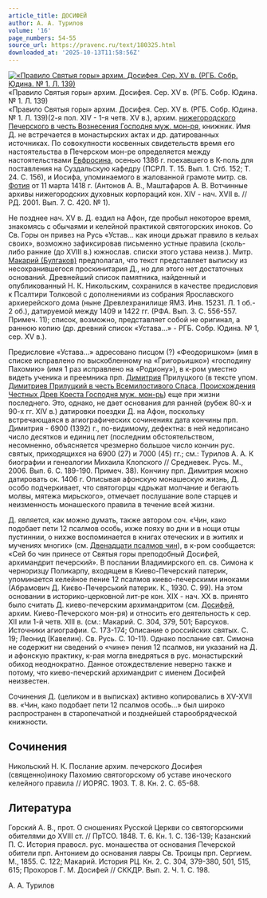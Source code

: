 ```yaml
---
article_title: ДОСИФЕЙ
author: А. А. Турилов
volume: '16'
page_numbers: 54-55
source_url: https://pravenc.ru/text/180325.html
downloaded_at: '2025-10-13T11:58:56Z'
---
```


[![«Правило Святыя горы» архим. Досифея. Сер. XV в. (РГБ. Собр. Юдина. № 1. Л. 139)](https://pravenc.ru/data/439/485/1234/i200.jpg "Кликните для увеличения картинки")](https://pravenc.ru/data/439/485/1234/i400.jpg)«Правило Святыя горы» архим. Досифея. Сер. XV в. (РГБ. Собр. Юдина. № 1. Л. 139)  
«Правило Святыя горы» архим. Досифея. Сер. XV в. (РГБ. Собр. Юдина. № 1. Л. 139)(2-я пол. XIV - 1-я четв. XV в.), архим. [нижегородского Печерского в честь Вознесения Господня муж. мон-ря,](<https://pravenc.ru/text/нижегородского Печерского в честь Вознесения Господня муж  мон-ря .html>) книжник. Имя Д. не встречается в монастырских актах и др. датированных источниках. По совокупности косвенных свидетельств время его настоятельства в Печерском мон-ре определяется между настоятельствами [Евфросина](https://pravenc.ru/text/Евфросин.html), осенью 1386 г. поехавшего в К-поль для поставления на Суздальскую кафедру (ПСРЛ. Т. 15. Вып. 1. Стб. 152; Т. 24. С. 156), и Иосифа, упоминаемого в жалованной грамоте митр. св. [Фотия](https://pravenc.ru/text/Фотий.html) от 11 марта 1418 г. (Антонов А. В., Маштафаров А. В. Вотчинные архивы нижегородских духовных корпораций кон. XIV - нач. XVII в. // РД. 2001. Вып. 7. С. 420. № 1).

Не позднее нач. XV в. Д. ездил на Афон, где пробыл некоторое время, знакомясь с обычаями и келейной практикой святогорских иноков. Со Св. Горы он привез на Русь «Устав... как иноци дрьжат правило в кельах своих», возможно зафиксировав письменно устные правила (сколь-либо ранние (до XVIII в.) южнослав. списки этого устава неизв.). Митр. [Макарий (Булгаков)](<https://pravenc.ru/text/Макарий (Булгаков).html>) предполагал, что текст представляет выписку из несохранившегося проскинитария Д., но для этого нет достаточных оснований. Древнейший список памятника, найденный и опубликованный Н. К. Никольским, сохранился в качестве предисловия к Псалтири Толковой с дополнениями из собрания Ярославского архиерейского дома (ныне Древлехранилище ЯМЗ. Инв. 15231. Л. 1 об.- 2 об.), датируемой между 1409 и 1422 гг. (РФА. Вып. 3. С. 556-557. Примеч. 11); список, возможно, представляет собой не оригинал, а раннюю копию (др. древний список «Устава...» - РГБ. Собр. Юдина. № 1, сер. XV в.).

Предисловие «Устава...» адресовано писцом (?) «Феодоришком» (имя в списке исправлено по выскобленному на «Григорьишко») «господину Пахомию» (имя 1 раз исправлено на «Родиону»), в к-ром уместно видеть ученика и преемника прп. [Димитрия](https://pravenc.ru/text/Димитрий.html) Прилуцкого (в тексте упом. [Димитриев Прилуцкий в честь Всемилостивого Спаса, Происхождения Честных Древ Креста Господня муж. мон-рь](<https://pravenc.ru/text/Димитриев Прилуцкий в честь Всемилостивого Спаса  Происхождения Честных Древ Креста Господня муж  мон-рь.html>)) еще при жизни последнего. Это, однако, не дает основания для ранней (рубеж 80-х и 90-х гг. XIV в.) датировки поездки Д. на Афон, поскольку встречающаяся в агиографических сочинениях дата кончины прп. Димитрия - 6900 (1392) г., по-видимому, дефектна: в ней недописано число десятков и единиц лет (последним обстоятельством, несомненно, объясняется чрезмерно большое число кончин рус. святых, приходящихся на 6900 (27) и 7000 (45) гг.; см.: Турилов А. А. К биографии и генеалогии Михаила Клопского // Средневек. Русь. М., 2006. Вып. 6. С. 189-190. Примеч. 38). Кончину прп. Димитрия можно датировать ок. 1406 г. Описывая афонскую монашескую жизнь, Д. особо подчеркивает, что святогорцы «дрьжат молчание и бегають молвы, мятежа мирьского», отмечает послушание воле старцев и неизменность монашеского правила в течение всей жизни.

Д. является, как можно думать, также автором соч. «Чин, како подобает пети 12 псалмов особь, ихже пояху во дни и в нощи отцы пустиннии, о нихже воспоминается в книгах отеческих и в житиях и мучениях многих» (см. [Двенадцати псалмов чин](<https://pravenc.ru/text/Двенадцати псалмов чин.html>)), в к-ром сообщается: «Сей бо чин принесе от Святыя горы преподобный Досифей, архимандрит печерский». В послании Владимирского еп. св. Симона к черноризцу Поликарпу, входящем в Киево-Печерский патерик, упоминается келейное пение 12 псалмов киево-печерскими иноками (Абрамович Д. Києво-Печерський патерик. К., 1930. С. 99). На этом основании в историко-церковной лит-ре кон. XIX - нач. ХХ в. принято было считать Д. киево-печерским архимандритом (см. [Досифей](https://pravenc.ru/text/Досифей.html), архим. Киево-Печерского мон-ря) и относить его деятельность к сер. XII или 1-й четв. XIII в. (см.: Макарий. С. 304, 379, 501; Барсуков. Источники агиографии. С. 173-174; Описание о российских святых. С. 19; Леонид (Кавелин). Св. Русь. С. 10-11). Однако послание свт. Симона не содержит ни сведений о «чине» пения 12 псалмов, ни указаний на Д. и афонскую практику, к-рая могла внедряться в рус. монастырский обиход неоднократно. Данное отождествление неверно также и потому, что киево-печерский архимандрит с именем Досифей неизвестен.

Сочинения Д. (целиком и в выписках) активно копировались в XV-XVII вв. «Чин, како подобает пети 12 псалмов особь...» был широко распространен в старопечатной и позднейшей старообрядческой книжности.

## Сочинения

Никольский Н. К. Послание архим. печерского Досифея (священно)иноку Пахомию святогорскому об уставе иноческого келейного правила // ИОРЯС. 1903. Т. 8. Кн. 2. С. 65-68.

## Литература

Горский А. В., прот. О сношениях Русской Церкви со святогорскими обителями до XVIII ст. // ПрТСО. 1848. Т. 6. Кн. 1. С. 136-139; Казанский П. С. История правосл. рус. монашества от основания Печерской обители прп. Антонием до основания лавры Св. Троицы прп. Сергием. М., 1855. С. 122; Макарий. История РЦ. Кн. 2. С. 304, 379-380, 501, 515, 615; Прохоров Г. М. Досифей // СККДР. Вып. 2. Ч. 1. С. 198.

А. А. Турилов
